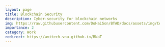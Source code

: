 ```yaml
---
layout: page
title: Blockchain Security
description: Cyber-security for blockchain networks
img: https://raw.githubusercontent.com/DoHaiSon/BTAD/docs/assets/img/Cover.png
importance: 2
category: Work
redirect: https://avitech-vnu.github.io/BNaT
---
```

